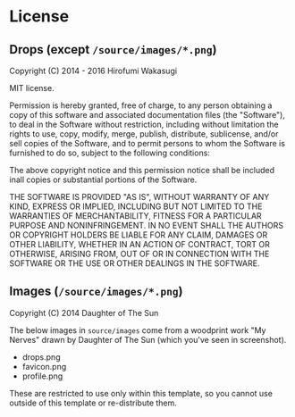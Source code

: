 # License

## Drops (except `/source/images/*.png`)

Copyright (C) 2014 - 2016 Hirofumi Wakasugi

MIT license.

Permission is hereby granted, free of charge, to any person obtaining a
copy of this software and associated documentation files (the "Software"),
to deal in the Software without restriction, including without limitation
the rights to use, copy, modify, merge, publish, distribute, sublicense, 
and/or sell copies of the Software, and to permit persons to whom the
Software is furnished to do so, subject to the following conditions:

The above copyright notice and this permission notice shall be included 
inall copies or substantial portions of the Software.

THE SOFTWARE IS PROVIDED "AS IS", WITHOUT WARRANTY OF ANY KIND, EXPRESS
OR IMPLIED, INCLUDING BUT NOT LIMITED TO THE WARRANTIES OF MERCHANTABILITY,
FITNESS FOR A PARTICULAR PURPOSE AND NONINFRINGEMENT. IN NO EVENT SHALL 
THE AUTHORS OR COPYRIGHT HOLDERS BE LIABLE FOR ANY CLAIM, DAMAGES OR OTHER
LIABILITY, WHETHER IN AN ACTION OF CONTRACT, TORT OR OTHERWISE, ARISING 
FROM, OUT OF OR IN CONNECTION WITH THE SOFTWARE OR THE USE OR OTHER 
DEALINGS IN THE SOFTWARE.

## Images (`/source/images/*.png`)

Copyright (C) 2014 Daughter of The Sun

The below images in `source/images` come from a woodprint work "My Nerves" drawn by Daughter of The Sun (which you've seen in screenshot).

- drops.png
- favicon.png
- profile.png

These are restricted to use only within this template, so you cannot use outside of this template or re-distribute them.
